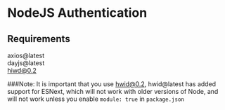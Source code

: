 # NodeJS Authentication

## Requirements
axios@latest \
dayjs@latest \
hiwd@0.2

###Note:
It is important that you use hwid@0.2, hwid@latest has added support for ESNext, which will not work with older versions of Node, and will not work unless you enable `module: true` in `package.json`
